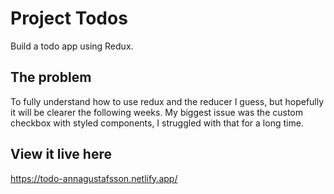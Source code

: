 # Project Todos
Build a todo app using Redux.

## The problem
To fully understand how to use redux and the reducer I guess, but hopefully it will be clearer the following weeks.
My biggest issue was the custom checkbox with styled components, I struggled with that for a long time.

## View it live here

https://todo-annagustafsson.netlify.app/